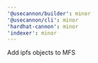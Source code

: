 ```yaml
---
'@usecannon/builder': minor
'@usecannon/cli': minor
'hardhat-cannon': minor
'indexer': minor
---
```


Add ipfs objects to MFS
